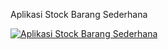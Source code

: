 Aplikasi Stock Barang Sederhana

[![Aplikasi Stock Barang Sederhana](https://img.youtube.com/vi/L8Ueqej5e-8/0.jpg)](https://youtube.com/L8Ueqej5e-8)
